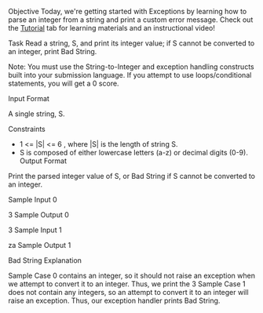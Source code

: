 Objective 
Today, we're getting started with Exceptions by learning how to parse an integer from a string and print a custom error message. Check out the [Tutorial](https://www.hackerrank.com/challenges/30-exceptions-string-to-integer/tutorial) tab for learning materials and an instructional video!

Task 
Read a string, S, and print its integer value; if S cannot be converted to an integer, print Bad String.

Note: You must use the String-to-Integer and exception handling constructs built into your submission language. If you attempt to use loops/conditional statements, you will get a 0 score.

Input Format

A single string, S.

Constraints

* 1 <= |S| <= 6 , where |S| is the length of string S.
* S is composed of either lowercase letters (a-z) or decimal digits (0-9).
Output Format

Print the parsed integer value of S, or Bad String if S cannot be converted to an integer.

Sample Input 0

3
Sample Output 0

3
Sample Input 1

za
Sample Output 1

Bad String
Explanation

Sample Case 0 contains an integer, so it should not raise an exception when we attempt to convert it to an integer. Thus, we print the  3
Sample Case 1 does not contain any integers, so an attempt to convert it to an integer will raise an exception. Thus, our exception handler prints Bad String.